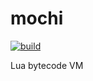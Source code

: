 # mochi

[![build](https://github.com/mosmeh/mochi/workflows/build/badge.svg)](https://github.com/mosmeh/mochi/actions)

Lua bytecode VM
